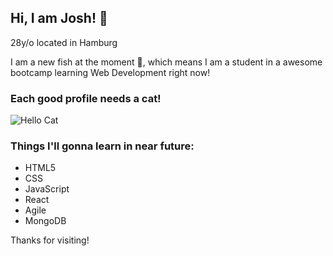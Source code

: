 ## Hi, I am Josh! 🐄
28y/o located in Hamburg

I am a new fish at the moment 🐳, which means I am a student in a awesome bootcamp learning Web Development right now!


### Each good profile needs a cat!
![Hello Cat](https://media.tenor.com/n4iEHoLDLqkAAAAM/kitty-kitten.gif)

### Things I'll gonna learn in near future:
- HTML5
- CSS
- JavaScript
- React
- Agile
- MongoDB

Thanks for visiting!
